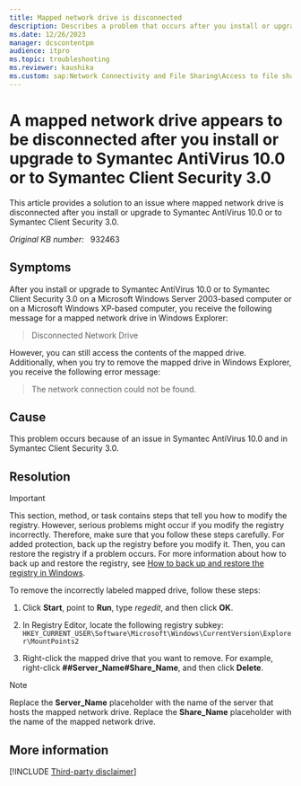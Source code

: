 ```yaml
---
title: Mapped network drive is disconnected
description: Describes a problem that occurs after you install or upgrade to Symantec AntiVirus 10.0 or to Symantec Client Security 3.0. Describes how to resolve the problem.
ms.date: 12/26/2023
manager: dcscontentpm
audience: itpro
ms.topic: troubleshooting
ms.reviewer: kaushika
ms.custom: sap:Network Connectivity and File Sharing\Access to file shares (SMB), csstroubleshoot
---
```

# A mapped network drive appears to be disconnected after you install or upgrade to Symantec AntiVirus 10.0 or to Symantec Client Security 3.0

This article provides a solution to an issue where mapped network drive is disconnected after you install or upgrade to Symantec AntiVirus 10.0 or to Symantec Client Security 3.0.

_Original KB number:_ &nbsp; 932463

## Symptoms

After you install or upgrade to Symantec AntiVirus 10.0 or to Symantec Client Security 3.0 on a Microsoft Windows Server 2003-based computer or on a Microsoft Windows XP-based computer, you receive the following message for a mapped network drive in Windows Explorer:

> Disconnected Network Drive

However, you can still access the contents of the mapped drive. Additionally, when you try to remove the mapped drive in Windows Explorer, you receive the following error message:

> The network connection could not be found.

## Cause

This problem occurs because of an issue in Symantec AntiVirus 10.0 and in Symantec Client Security 3.0.

## Resolution

> [!IMPORTANT]
> This section, method, or task contains steps that tell you how to modify the registry. However, serious problems might occur if you modify the registry incorrectly. Therefore, make sure that you follow these steps carefully. For added protection, back up the registry before you modify it. Then, you can restore the registry if a problem occurs. For more information about how to back up and restore the registry, see [How to back up and restore the registry in Windows](https://support.microsoft.com/help/322756).

To remove the incorrectly labeled mapped drive, follow these steps:

1. Click **Start**, point to **Run**, type *regedit*, and then click **OK**.
2. In Registry Editor, locate the following registry subkey:  `HKEY_CURRENT_USER\Software\Microsoft\Windows\CurrentVersion\Explorer\MountPoints2`  

3. Right-click the mapped drive that you want to remove. For example, right-click **##Server_Name#Share_Name**, and then click **Delete**.

> [!NOTE]
> Replace the **Server_Name** placeholder with the name of the server that hosts the mapped network drive. Replace the **Share_Name** placeholder with the name of the mapped network drive.

## More information

[!INCLUDE [Third-party disclaimer](../../includes/third-party-disclaimer.md)]

